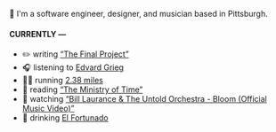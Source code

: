 👋 I'm a software engineer, designer, and musician based in Pittsburgh.

#### CURRENTLY —

* ✏️ writing [“The Final Project”](https://www.amoscato.com/journal/final-project/)
* 🎧 listening to [Edvard Grieg](https://www.last.fm/music/Edvard+Grieg/_/Peer+Gynt-Suite+Nr.+1,+Op.+46:+I.+Morgenstemning+(Morning+Mood))
* 🏃‍♂️ running [2.38 miles](https://www.strava.com/activities/14475908363)
* 📘 reading [“The Ministry of Time”](https://www.goodreads.com/book/show/199798179-the-ministry-of-time)
* 🍿 watching [“Bill Laurance &amp; The Untold Orchestra - Bloom (Official Music Video)”](https://youtu.be/aOisxXhsXUk)
* 🍺 drinking [El Fortunado](https://untappd.com/user/namoscato/checkin/1478473470)
